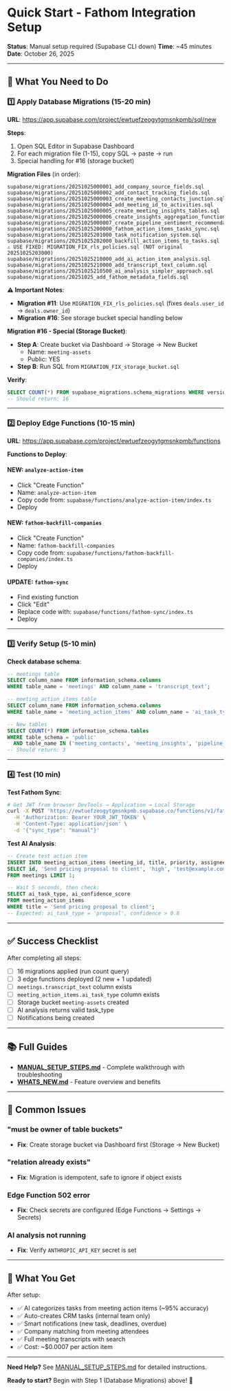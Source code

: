 # Quick Start - Fathom Integration Setup

**Status**: Manual setup required (Supabase CLI down)
**Time**: ~45 minutes
**Date**: October 26, 2025

---

## 🎯 What You Need to Do

### 1️⃣ Apply Database Migrations (15-20 min)

**URL**: https://app.supabase.com/project/ewtuefzeogytgmsnkpmb/sql/new

**Steps**:
1. Open SQL Editor in Supabase Dashboard
2. For each migration file (1-15), copy SQL → paste → run
3. Special handling for #16 (storage bucket)

**Migration Files** (in order):
```
supabase/migrations/20251025000001_add_company_source_fields.sql
supabase/migrations/20251025000002_add_contact_tracking_fields.sql
supabase/migrations/20251025000003_create_meeting_contacts_junction.sql
supabase/migrations/20251025000004_add_meeting_id_to_activities.sql
supabase/migrations/20251025000005_create_meeting_insights_tables.sql
supabase/migrations/20251025000006_create_insights_aggregation_functions.sql
supabase/migrations/20251025000007_create_pipeline_sentiment_recommendations.sql
supabase/migrations/20251025200000_fathom_action_items_tasks_sync.sql
supabase/migrations/20251025201000_task_notification_system.sql
supabase/migrations/20251025202000_backfill_action_items_to_tasks.sql
⚠️ USE FIXED: MIGRATION_FIX_rls_policies.sql (NOT original 20251025203000)
supabase/migrations/20251025210000_add_ai_action_item_analysis.sql
supabase/migrations/20251025210000_add_transcript_text_column.sql
supabase/migrations/20251025210500_ai_analysis_simpler_approach.sql
supabase/migrations/20251025_add_fathom_metadata_fields.sql
```

**⚠️ Important Notes**:
- **Migration #11**: Use `MIGRATION_FIX_rls_policies.sql` (fixes `deals.user_id` → `deals.owner_id`)
- **Migration #16**: See storage bucket special handling below

**Migration #16 - Special (Storage Bucket)**:
- **Step A**: Create bucket via Dashboard → Storage → New Bucket
  - Name: `meeting-assets`
  - Public: YES
- **Step B**: Run SQL from `MIGRATION_FIX_storage_bucket.sql`

**Verify**:
```sql
SELECT COUNT(*) FROM supabase_migrations.schema_migrations WHERE version LIKE '20251025%';
-- Should return: 16
```

---

### 2️⃣ Deploy Edge Functions (10-15 min)

**URL**: https://app.supabase.com/project/ewtuefzeogytgmsnkpmb/functions

**Functions to Deploy**:

#### NEW: `analyze-action-item`
- Click "Create Function"
- Name: `analyze-action-item`
- Copy code from: `supabase/functions/analyze-action-item/index.ts`
- Deploy

#### NEW: `fathom-backfill-companies`
- Click "Create Function"
- Name: `fathom-backfill-companies`
- Copy code from: `supabase/functions/fathom-backfill-companies/index.ts`
- Deploy

#### UPDATE: `fathom-sync`
- Find existing function
- Click "Edit"
- Replace code with: `supabase/functions/fathom-sync/index.ts`
- Deploy

---

### 3️⃣ Verify Setup (5-10 min)

**Check database schema**:
```sql
-- meetings table
SELECT column_name FROM information_schema.columns
WHERE table_name = 'meetings' AND column_name = 'transcript_text';

-- meeting_action_items table
SELECT column_name FROM information_schema.columns
WHERE table_name = 'meeting_action_items' AND column_name = 'ai_task_type';

-- New tables
SELECT COUNT(*) FROM information_schema.tables
WHERE table_schema = 'public'
  AND table_name IN ('meeting_contacts', 'meeting_insights', 'pipeline_recommendations');
-- Should return: 3
```

---

### 4️⃣ Test (10 min)

**Test Fathom Sync**:
```bash
# Get JWT from browser DevTools → Application → Local Storage
curl -X POST 'https://ewtuefzeogytgmsnkpmb.supabase.co/functions/v1/fathom-sync' \
  -H 'Authorization: Bearer YOUR_JWT_TOKEN' \
  -H 'Content-Type: application/json' \
  -d '{"sync_type": "manual"}'
```

**Test AI Analysis**:
```sql
-- Create test action item
INSERT INTO meeting_action_items (meeting_id, title, priority, assignee_email)
SELECT id, 'Send pricing proposal to client', 'high', 'test@example.com'
FROM meetings LIMIT 1;

-- Wait 5 seconds, then check:
SELECT ai_task_type, ai_confidence_score
FROM meeting_action_items
WHERE title = 'Send pricing proposal to client';
-- Expected: ai_task_type = 'proposal', confidence > 0.8
```

---

## ✅ Success Checklist

After completing all steps:

- [ ] 16 migrations applied (run count query)
- [ ] 3 edge functions deployed (2 new + 1 updated)
- [ ] `meetings.transcript_text` column exists
- [ ] `meeting_action_items.ai_task_type` column exists
- [ ] Storage bucket `meeting-assets` created
- [ ] AI analysis returns valid task_type
- [ ] Notifications being created

---

## 📚 Full Guides

- **[MANUAL_SETUP_STEPS.md](MANUAL_SETUP_STEPS.md)** - Complete walkthrough with troubleshooting
- **[WHATS_NEW.md](WHATS_NEW.md)** - Feature overview and benefits

---

## 🐛 Common Issues

### "must be owner of table buckets"
- **Fix**: Create storage bucket via Dashboard first (Storage → New Bucket)

### "relation already exists"
- **Fix**: Migration is idempotent, safe to ignore if object exists

### Edge Function 502 error
- **Fix**: Check secrets are configured (Edge Functions → Settings → Secrets)

### AI analysis not running
- **Fix**: Verify `ANTHROPIC_API_KEY` secret is set

---

## 🎉 What You Get

After setup:
- ✅ AI categorizes tasks from meeting action items (~95% accuracy)
- ✅ Auto-creates CRM tasks (internal team only)
- ✅ Smart notifications (new task, deadlines, overdue)
- ✅ Company matching from meeting attendees
- ✅ Full meeting transcripts with search
- ✅ Cost: ~$0.0007 per action item

---

**Need Help?** See [MANUAL_SETUP_STEPS.md](MANUAL_SETUP_STEPS.md) for detailed instructions.

**Ready to start?** Begin with Step 1 (Database Migrations) above! 🚀
